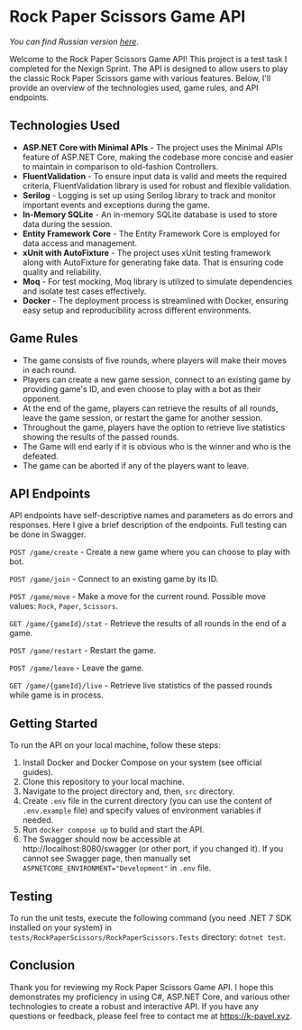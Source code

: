 # Rock Paper Scissors Game API

*You can find Russian version [here](README_RU.md)*.

Welcome to the Rock Paper Scissors Game API! This project is a test task I completed for the Nexign Sprint. The API is
designed to allow users to play the classic Rock Paper Scissors game with various features. Below, I'll provide an
overview of the technologies used, game rules, and API endpoints.

## Technologies Used

- **ASP.NET Core with Minimal APIs** - The project uses the Minimal APIs feature of ASP.NET Core, making the codebase
  more concise and easier to maintain in comparison to old-fashion Controllers.
- **FluentValidation** - To ensure input data is valid and meets the required criteria, FluentValidation library is
  used for robust and flexible validation.
- **Serilog** - Logging is set up using Serilog library to track and monitor important events and exceptions during the
  game.
- **In-Memory SQLite** - An in-memory SQLite database is used to store data during the session.
- **Entity Framework Core** - The Entity Framework Core is employed for data access and management.
- **xUnit with AutoFixture** - The project uses xUnit testing framework along with AutoFixture for generating fake data.
  That is ensuring code quality and reliability.
- **Moq** - For test mocking, Moq library is utilized to simulate dependencies and isolate test cases effectively.
- **Docker** - The deployment process is streamlined with Docker, ensuring easy setup and reproducibility across
  different environments.

## Game Rules

- The game consists of five rounds, where players will make their moves in each round.
- Players can create a new game session, connect to an existing game by providing game's ID, and even choose to play
  with a bot as their opponent.
- At the end of the game, players can retrieve the results of all rounds, leave the game session, or restart the game
  for another session.
- Throughout the game, players have the option to retrieve live statistics showing the results of the passed rounds.
- The Game will end early if it is obvious who is the winner and who is the defeated.
- The game can be aborted if any of the players want to leave.

## API Endpoints

API endpoints have self-descriptive names and parameters as do errors and responses. Here I give a brief description of
the endpoints. Full testing can be done in Swagger.

`POST /game/create` - Create a new game where you can choose to play with bot.

`POST /game/join` - Connect to an existing game by its ID.

`POST /game/move` - Make a move for the current round. Possible move values: `Rock`, `Paper`, `Scissors`.

`GET /game/{gameId}/stat` - Retrieve the results of all rounds in the end of a game.

`POST /game/restart` - Restart the game.

`POST /game/leave` - Leave the game.

`GET /game/{gameId}/live` - Retrieve live statistics of the passed rounds while game is in process.

## Getting Started

To run the API on your local machine, follow these steps:

1. Install Docker and Docker Compose on your system (see official guides).
2. Clone this repository to your local machine.
3. Navigate to the project directory and, then, `src` directory.
4. Create `.env` file in the current directory (you can use the content of `.env.example` file) and specify values of
   environment variables if needed.
5. Run `docker compose up` to build and start the API.
6. The Swagger should now be accessible at http://localhost:8080/swagger (or other port, if you changed it). If you
   cannot see Swagger page, then manually set `ASPNETCORE_ENVIRONMENT="Development"` in `.env` file.

## Testing

To run the unit tests, execute the following command (you need .NET 7 SDK installed on your system) in
`tests/RockPaperScissors/RockPaperScissors.Tests` directory: `dotnet test`.

## Conclusion

Thank you for reviewing my Rock Paper Scissors Game API. I hope this demonstrates my proficiency in using C#,
ASP.NET Core, and various other technologies to create a robust and interactive API. If you have any questions or
feedback, please feel free to contact me at https://k-pavel.xyz.